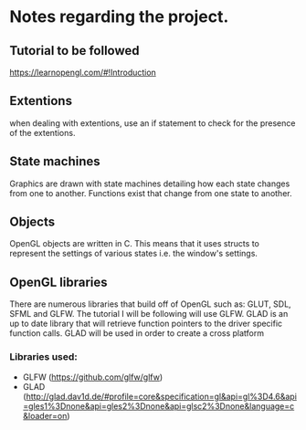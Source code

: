 # Notes regarding the project.
## Tutorial to be followed
https://learnopengl.com/#!Introduction 

## Extentions
when dealing with extentions, use an if statement to check for the presence of the extentions.

## State machines
Graphics are drawn with state machines detailing how each state changes from one to another. Functions exist that change from one state to another.

## Objects
OpenGL objects are written in C. This means that it uses structs to represent the settings of various states i.e. the window's settings.

## OpenGL libraries
There are numerous libraries that build off of OpenGL such as: GLUT, SDL, SFML and GLFW. The tutorial I will be following will use GLFW. GLAD is an up to date library that will retrieve function pointers to the driver specific function calls. GLAD will be used in order to create a cross platform
### Libraries used:
* GLFW (https://github.com/glfw/glfw)
* GLAD (http://glad.dav1d.de/#profile=core&specification=gl&api=gl%3D4.6&api=gles1%3Dnone&api=gles2%3Dnone&api=glsc2%3Dnone&language=c&loader=on)